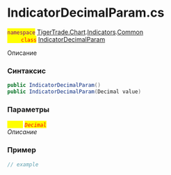 
# IndicatorDecimalParam.cs
<mark style="color:purple;">`namespace`</mark> [TigerTrade.Chart](../../../../../TigerTrade.Chart.md).[Indicators](../../../../../TigerTrade.Chart/Indicators.md).[Common](../../../../../TigerTrade.Chart/Indicators/Common.md)  
<mark style="color:red;">&nbsp;&nbsp;&nbsp;&nbsp;&nbsp;&nbsp;&nbsp;&nbsp;`class`</mark> [IndicatorDecimalParam](../../IndicatorDecimalParam.cs.md)

Описание

### Синтаксис
```csharp
public IndicatorDecimalParam()
public IndicatorDecimalParam(Decimal value)
```
### Параметры  
<mark style="color:yellow;">`value`</mark> <mark style="color:red;">*`Decimal`*</mark>  
 *Описание*  
  


### Пример  
```csharp
// example
```
                    
                    